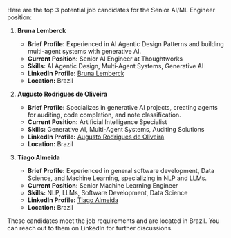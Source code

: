 Here are the top 3 potential job candidates for the Senior AI/ML Engineer position:

1. **Bruna Lemberck**
   - **Brief Profile:** Experienced in AI Agentic Design Patterns and building multi-agent systems with generative AI.
   - **Current Position:** Senior AI Engineer at Thoughtworks
   - **Skills:** AI Agentic Design, Multi-Agent Systems, Generative AI
   - **LinkedIn Profile:** [Bruna Lemberck](https://br.linkedin.com/in/brunalemberck/en)
   - **Location:** Brazil

2. **Augusto Rodrigues de Oliveira**
   - **Brief Profile:** Specializes in generative AI projects, creating agents for auditing, code completion, and note classification.
   - **Current Position:** Artificial Intelligence Specialist
   - **Skills:** Generative AI, Multi-Agent Systems, Auditing Solutions
   - **LinkedIn Profile:** [Augusto Rodrigues de Oliveira](https://br.linkedin.com/in/augusto-rodrigues-de-oliveira/en)
   - **Location:** Brazil

3. **Tiago Almeida**
   - **Brief Profile:** Experienced in general software development, Data Science, and Machine Learning, specializing in NLP and LLMs.
   - **Current Position:** Senior Machine Learning Engineer
   - **Skills:** NLP, LLMs, Software Development, Data Science
   - **LinkedIn Profile:** [Tiago Almeida](https://br.linkedin.com/in/tiago-b-almeida)
   - **Location:** Brazil

These candidates meet the job requirements and are located in Brazil. You can reach out to them on LinkedIn for further discussions.